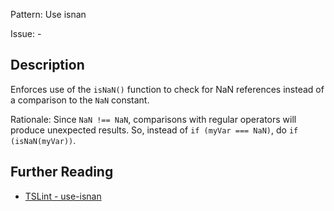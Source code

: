 Pattern: Use isnan

Issue: -

## Description

Enforces use of the `isNaN()` function to check for NaN references instead of a comparison to the `NaN` constant.  
  
Rationale: Since `NaN !== NaN`, comparisons with regular operators will produce unexpected results. So, instead of `if (myVar === NaN)`, do `if (isNaN(myVar))`.

## Further Reading

* [TSLint - use-isnan](https://palantir.github.io/tslint/rules/use-isnan)